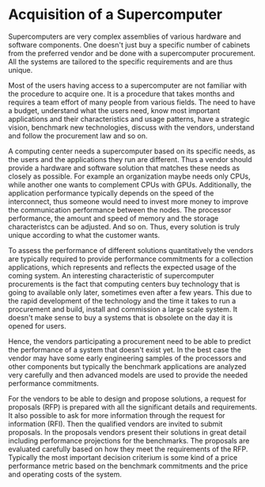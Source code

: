 # Acquisition of a Supercomputer

Supercomputers are very complex assemblies of various hardware and software components. One doesn't just buy a specific number of cabinets from the preferred vendor and be done with a supercomputer procurement. All the systems are tailored to the specific requirements and are thus unique.

Most of the users having access to a supercomputer are not familiar with the procedure to acquire one. It is a procedure that takes months and requires a team effort of many people from various fields. 
The need to have a budget, understand what the users need, know most important applications and their characteristics and usage patterns, have a strategic vision, benchmark new technologies, discuss with the vendors, understand and follow the procurement law and so on.

A computing center needs 
a supercomputer based on its specific needs, as the users and the applications they run are different. Thus a vendor should provide a hardware and software solution that matches these needs as closely as possible. For example an organization maybe needs only CPUs, while another one wants to complement CPUs with GPUs.
Additionally, the application performance typically depends on the speed of the interconnect, thus someone would need to invest more money to improve the communication performance between the nodes. The processor performance, the amount and speed of memory and the storage characteristcs can be adjusted. And so on. Thus, every solution is truly unique according to what the customer wants.

To assess the performance of different solutions quantitatively the vendors are typically required to provide performance commitments for a collection applications, which represents and reflects the expected usage of the coming system. An interesting characteristic of supercomputer procurements is the fact that computing centers buy technology that is going to available only later, sometimes even after a few years. This due to the rapid development of the technology and the time it takes to run a procurement and build, install and commission a large scale system. It doesn't make sense to buy a systems that is obsolete on the day it is opened for users.

Hence, the vendors participating a procurement need to be able to predict the performance of a system that doesn't exist yet. In the best case the vendor may have some early engineering samples of the processors and other components but typically the benchmark applications are analyzed very carefully and then advanced models are used to provide the needed performance commitments.

For the vendors to be able to design and propose solutions, a request for proposals (RFP) is prepared with all the significant details and requirements. It also possible to ask for more information through the request for information (RFI). 
Then the qualified vendors are invited to submit proposals. In the proposals vendors present their solutions in great detail including performance projections for the benchmarks. The proposals are evaluated carefully based on how they meet the requirements of the RFP. Typically the most important decision criterium is some kind of a price performance metric based on the benchmark commitments and the price and operating costs of the system.


